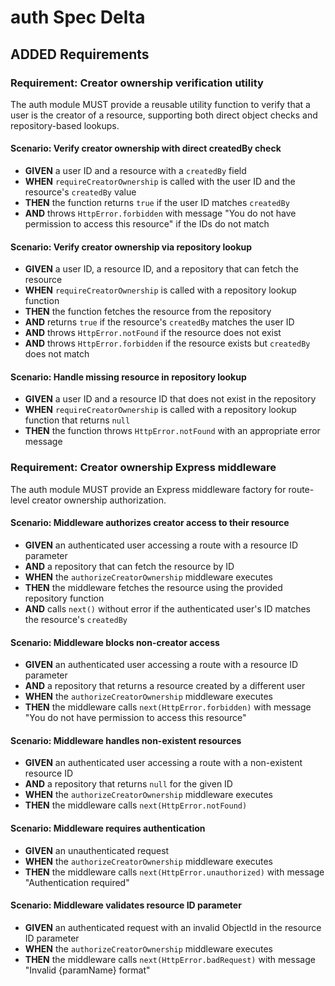 # auth Spec Delta

## ADDED Requirements

### Requirement: Creator ownership verification utility
The auth module MUST provide a reusable utility function to verify that a user is the creator of a resource, supporting both direct object checks and repository-based lookups.

#### Scenario: Verify creator ownership with direct createdBy check
- **GIVEN** a user ID and a resource with a `createdBy` field
- **WHEN** `requireCreatorOwnership` is called with the user ID and the resource's `createdBy` value
- **THEN** the function returns `true` if the user ID matches `createdBy`
- **AND** throws `HttpError.forbidden` with message "You do not have permission to access this resource" if the IDs do not match

#### Scenario: Verify creator ownership via repository lookup
- **GIVEN** a user ID, a resource ID, and a repository that can fetch the resource
- **WHEN** `requireCreatorOwnership` is called with a repository lookup function
- **THEN** the function fetches the resource from the repository
- **AND** returns `true` if the resource's `createdBy` matches the user ID
- **AND** throws `HttpError.notFound` if the resource does not exist
- **AND** throws `HttpError.forbidden` if the resource exists but `createdBy` does not match

#### Scenario: Handle missing resource in repository lookup
- **GIVEN** a user ID and a resource ID that does not exist in the repository
- **WHEN** `requireCreatorOwnership` is called with a repository lookup function that returns `null`
- **THEN** the function throws `HttpError.notFound` with an appropriate error message

### Requirement: Creator ownership Express middleware
The auth module MUST provide an Express middleware factory for route-level creator ownership authorization.

#### Scenario: Middleware authorizes creator access to their resource
- **GIVEN** an authenticated user accessing a route with a resource ID parameter
- **AND** a repository that can fetch the resource by ID
- **WHEN** the `authorizeCreatorOwnership` middleware executes
- **THEN** the middleware fetches the resource using the provided repository function
- **AND** calls `next()` without error if the authenticated user's ID matches the resource's `createdBy`

#### Scenario: Middleware blocks non-creator access
- **GIVEN** an authenticated user accessing a route with a resource ID parameter
- **AND** a repository that returns a resource created by a different user
- **WHEN** the `authorizeCreatorOwnership` middleware executes
- **THEN** the middleware calls `next(HttpError.forbidden)` with message "You do not have permission to access this resource"

#### Scenario: Middleware handles non-existent resources
- **GIVEN** an authenticated user accessing a route with a non-existent resource ID
- **AND** a repository that returns `null` for the given ID
- **WHEN** the `authorizeCreatorOwnership` middleware executes
- **THEN** the middleware calls `next(HttpError.notFound)`

#### Scenario: Middleware requires authentication
- **GIVEN** an unauthenticated request
- **WHEN** the `authorizeCreatorOwnership` middleware executes
- **THEN** the middleware calls `next(HttpError.unauthorized)` with message "Authentication required"

#### Scenario: Middleware validates resource ID parameter
- **GIVEN** an authenticated request with an invalid ObjectId in the resource ID parameter
- **WHEN** the `authorizeCreatorOwnership` middleware executes
- **THEN** the middleware calls `next(HttpError.badRequest)` with message "Invalid {paramName} format"
